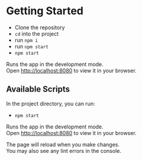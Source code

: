 # Getting Started
- Clone the repository
- `cd` into the project
- run `npm i`
- run `npm start`
- `npm start`

Runs the app in the development mode.\
Open [http://localhost:8080](http://localhost:8080) to view it in your browser.

## Available Scripts

In the project directory, you can run:

- `npm start`

Runs the app in the development mode.\
Open [http://localhost:8080](http://localhost:8080) to view it in your browser.

The page will reload when you make changes.\
You may also see any lint errors in the console.
